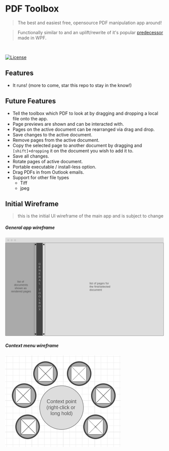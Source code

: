 # PDF Toolbox
> The best and easiest free, opensource PDF manipulation app around!

> Functionally similar to and an uplift/rewrite of it's popular [predecessor](https://github.com/Cheeseman5/PDF-Toolbox) made in WPF.
<br>


[![License](http://img.shields.io/:license-mit-blue.svg?style=flat-square)](http://badges.mit-license.org) 

## Features
- It runs! (more to come, star this repo to stay in the know!)

## Future Features
- Tell the toolbox which PDF to look at by dragging and dropping a local file onto the app.
- Page previews are shown and can be interacted with.
- Pages on the active document can be rearranged via drag and drop.
- Save changes to the active document.
- Remove pages from the active document.
- Copy the selected page to another document by dragging and `[shift]+dropping` it on the document you wish to add it to.
- Save all changes.
- Rotate pages of active document.
- Portable executable / install-less option.
- Drag PDFs in from Outlook emails.
- Support for other file types
  - Tiff
  - jpeg

## Initial Wireframe
> this is the initial UI wireframe of the main app and is subject to change

##### General app wireframe
[![overview-wireframe PNG](https://github.com/Cheeseman5/PdfToolbox/blob/add-docs/docs/images/layout_wireframe_initial_overview.PNG?raw=true)]()
##### Context menu wireframe
[![menu-context-wireframe PNG](https://github.com/Cheeseman5/PdfToolbox/blob/add-docs/docs/images/layout_wireframe_initial_menu_context.PNG?raw=true)]()
